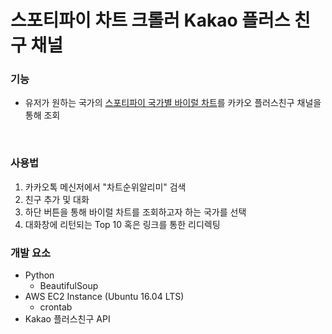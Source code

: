 # 스포티파이 차트 크롤러 Kakao 플러스 친구 채널


### 기능
- 유저가 원하는 국가의 [스포티파이 국가별 바이럴 차트](https://spotifycharts.com/viral/)를 카카오 플러스친구 채널을 통해 조회

<br>

### 사용법
1. 카카오톡 메신저에서 "차트순위알리미" 검색
2. 친구 추가 및 대화
3. 하단 버튼을 통해 바이럴 차트를 조회하고자 하는 국가를 선택
4. 대화창에 리턴되는 Top 10 혹은 링크를 통한 리디렉팅


### 개발 요소
- Python
  - BeautifulSoup 
- AWS EC2 Instance (Ubuntu 16.04 LTS)
  - crontab
- Kakao 플러스친구 API

